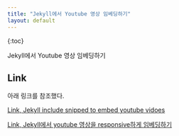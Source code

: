 ```yaml
---
title: "Jekyll에서 Youtube 영상 임베딩하기"
layout: default
---
```

{:toc}

Jekyll에서 Youtube 영상 임베딩하기

## Link

아래 링크를 참조했다.

[Link, Jekyll include snipped to embed youtube vidoes](http://sebrink.de/Youtube-Jekyll-Include/)

[Link, Jekyll에서 youtube 영상을 responsive하게 임베딩하기](http://www.halryang.net/embed-youtube-responsively/)